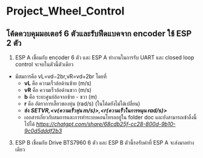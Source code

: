 # Project_Wheel_Control
## โค้ดควบคุมมอเตอร์ 6 ตัวและรับฟีดแบคจาก encoder ใช้ ESP 2 ตัว
1. ESP A เชื่อมกับ encoder 6 ตัว และ ESP A ทำงานในการรับ UART และ closed loop control จะจบในตัวนี้ตัวเดียว
* มีสมการคือ vL​=vd​−2b​r,vR​=vd​+2b​r โดยที่
   * **vL**  คือ ความเร็วล้อด้านซ้าย (m/s)
   * **vR** คือ ความเร็วล้อด้านขวา (m/s)
   * **b** คือ ระยะศูนย์ล้อจากซ้าย - ขวา (m)
   * **r** คือ อัตราการเลี้ยวของหุ่น (rad/s) (ในโค้ดยังไม่ได้เปลี่ยน)
   * **ส่ง** ***SETVR,<v(ความเร็วหุ่น m/s)>,<r(ความเร็วในการหมุน rad/s)>***
   * เอกสารเกี่ยวกับสมการและการทำระบบคอนโทรลอยู่ใน folder doc และยังสามารถเข้าลิ้งนี้ไปได้ *https://chatgpt.com/share/68cdb25f-cc28-800d-9b10-9c0d5dddf2b3*
3. ESP B เชื่อมกับ Drive BTS7960 6 ตัว และ ESP B ตัวนี้รอรับค่าที่ ESP A จะส่งมาอย่างเดียว
